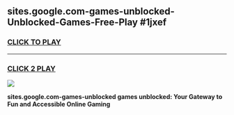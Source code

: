 
## sites.google.com-games-unblocked-Unblocked-Games-Free-Play #1jxef
<h3>
<a href="https://us.freeplayer.one?title=sites.google.com-games-unblocked&ref=9M">CLICK TO PLAY</a></h3>
<hr>

<h3>
<a href="https://us.freeplayer.one?title=sites.google.com-games-unblocked&ref=9M">CLICK 2 PLAY</a>
  
</h3>

<a href="https://us.freeplayer.one?title=sites.google.com-games-unblocked&ref=9M"><img src="https://clearcache.store/games.png"></a>


**sites.google.com-games-unblocked games unblocked: Your Gateway to Fun and Accessible Online Gaming**
